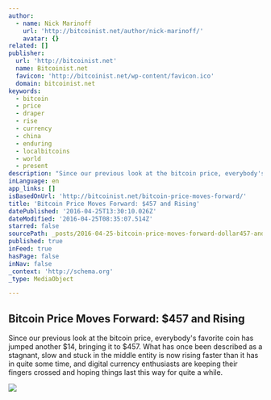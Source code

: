 ```yaml
---
author:
  - name: Nick Marinoff
    url: 'http://bitcoinist.net/author/nick-marinoff/'
    avatar: {}
related: []
publisher:
  url: 'http://bitcoinist.net'
  name: Bitcoinist.net
  favicon: 'http://bitcoinist.net/wp-content/favicon.ico'
  domain: bitcoinist.net
keywords:
  - bitcoin
  - price
  - draper
  - rise
  - currency
  - china
  - enduring
  - localbitcoins
  - world
  - present
description: "Since our previous look at the bitcoin price, everybody's favorite coin has jumped another $14, bringing it to $457. What has once been described as a stagnant, slow and stuck in the middle entity is now rising faster than it has in quite some time, and digital currency enthusiasts are keeping their fingers crossed and hoping things last this way for quite a while."
inLanguage: en
app_links: []
isBasedOnUrl: 'http://bitcoinist.net/bitcoin-price-moves-forward/'
title: 'Bitcoin Price Moves Forward: $457 and Rising'
datePublished: '2016-04-25T13:30:10.026Z'
dateModified: '2016-04-25T08:35:07.514Z'
starred: false
sourcePath: _posts/2016-04-25-bitcoin-price-moves-forward-dollar457-and-rising.md
published: true
inFeed: true
hasPage: false
inNav: false
_context: 'http://schema.org'
_type: MediaObject

---
```

<article style=""><h1>Bitcoin Price Moves Forward: $457 and Rising</h1><p>Since our previous look at the bitcoin price, everybody's favorite coin has jumped another $14, bringing it to $457. What has once been described as a stagnant, slow and stuck in the middle entity is now rising faster than it has in quite some time, and digital currency enthusiasts are keeping their fingers crossed and hoping things last this way for quite a while.</p><img src="http://bitcoinist.net/wp-content/uploads/2016/04/Wall-Street-Bull.jpg" /></article>